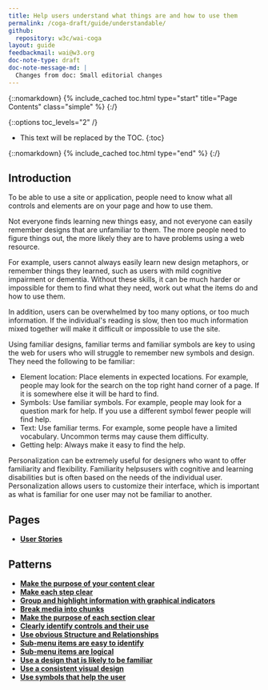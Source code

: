 ```yaml
---
title: Help users understand what things are and how to use them
permalink: /coga-draft/guide/understandable/
github:
  repository: w3c/wai-coga
layout: guide
feedbackmail: wai@w3.org
doc-note-type: draft
doc-note-message-md: |
  Changes from doc: Small editorial changes
---
```


{::nomarkdown}
{% include_cached toc.html type="start" title="Page Contents" class="simple" %}
{:/}

{::options toc_levels="2" /}

- This text will be replaced by the TOC.
  {:toc}

{::nomarkdown}
{% include_cached toc.html type="end" %}
{:/}

## Introduction

To be able to use a site or application, people need to know what all controls and elements are on your page and how to use them.

Not everyone finds learning new things easy, and not everyone can easily remember designs that are unfamiliar to them. The more people need to figure things out, the more likely they are to have problems using a web resource.

For example, users cannot always easily learn new design metaphors, or remember things they learned, such as users with mild cognitive impairment or dementia. Without these skills, it can be much harder or impossible for them to find what they need, work out what the items do and how to use them.

In addition, users can be overwhelmed by too many options, or too much information. If the individual's reading is slow, then too much information mixed together will make it difficult or impossible to use the site.

Using familiar designs, familiar terms and familiar symbols are key to using the web for users who will struggle to remember new symbols and design. They need the following to be familiar:

- Element location: Place elements in expected locations. For example, people may look for the search on the top right hand corner of a page. If it is somewhere else it will be hard to find.
- Symbols: Use familiar symbols. For example, people may look for a question mark for help. If you use a different symbol fewer people will find help.
- Text: Use familiar terms. For example, some people have a limited vocabulary. Uncommon terms may cause them difficulty.
- Getting help: Always make it easy to find the help.

Personalization can be extremely useful for designers who want to offer familiarity and flexibility. Familiarity helpsusers with cognitive and learning disabilities but is often based on the needs of the individual user. Personalization allows users to customize their interface, which is important as what is familiar for one user may not be familiar to another.

## Pages

- **[User Stories](./stories)**

## Patterns

- **[Make the purpose of your content clear](./clear-purpose)**
- **[Make each step clear](./clear-steps)**
- **[Group and highlight information with graphical indicators](./visual-heirarchy)**
- **[Break media into chunks](./chunked-media)**
- **[Make the purpose of each section clear](./purposeful-sections)**
- **[Clearly identify controls and their use](./effective-affordances)**
- **[Use obvious Structure and Relationships](./recognizable-regions)**
- **[Sub-menu items are easy to identify](./findable-controls)**
- **[Sub-menu items are logical](./menu-structure)**
- **[Use a design that is likely to be familiar](./familiar-design)**
- **[Use a consistent visual design](./internally-consitent)**
- **[Use symbols that help the user](./helpful-symbols)**
